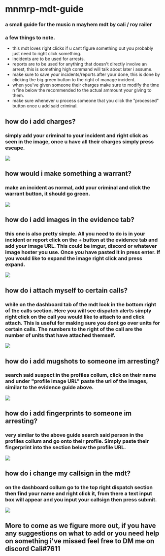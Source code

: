 # mnmrp-mdt-guide

### a small guide for the music n mayhem mdt by cali / roy railer
### a few things to note.
- this mdt loves right clicks if u cant figure something out you probably just need to right click something.
- incidents are to be used for arrests.
- reports are to be used for anything that doesn't directly involve an arrest, this is something high command will talk about later i assume. 
- make sure to save your incidents/reports after your done, this is done by clicking the big green button to the right of manage incident. 
- when you've given someone their charges make sure to modify the time n fine below the recommended to the actual ammount your giving to them. 
- make sure whenever u process someone that you click the "processed" button once u add said criminal. 


## how do i add charges? 
### simply add your criminal to your incident and right click as seen in the image, once u have all their charges simply press escape.
![](https://i.imgur.com/VIhlRgR.png) 
##

## how would i make something a warrant? 
### make an incident as normal, add your criminal and click the warrant button, it should go green. 
![](https://i.imgur.com/wmFf80R.png) 
##

## how do i add images in the evidence tab?
### this one is also pretty simple. All you need to do is in your incident or report click on the + button at the evidence tab and add your image URL. This could be imgur, discord or whatever image hoster you use. Once you have pasted it in press enter. If you would like to expand the image right click and press expand. 
![](https://i.imgur.com/I2HSfRH.png) 
##

## how do i attach myself to certain calls? 
### while on the dashboard tab of the mdt look in the bottom right of the calls section. Here you will see dispatch alerts simply right click on the call you would like to attach to and click attach. This is useful for making sure you dont go over units for certain calls. The numbers to the right of the call are the number of units that have attached themself.
![](https://i.imgur.com/g9aCaS0.png)
##

## how do i add mugshots to someone im arresting? 
### search said suspect in the profiles collum, click on their name and under "profile image URL" paste the url of the images, similar to the evidence guide above. 
![](https://i.imgur.com/IFxc9jd.png)
##

## how do i add fingerprints to someone im arresting? 
### very simliar to the above guide search said person in the profiles collum and go onto their profile. Simply paste their fingerprint into the section below the profile URL.
![](https://i.imgur.com/0yCmSgh.png)

## how do i change my callsign in the mdt? 
### on the dashboard collum go to the top right dispatch section then find your name and right click it, from there a text input box will appear and you input your callsign then press submit. 
![](https://i.imgur.com/egdnqoD.png)
##

## More to come as we figure more out, if you have any suggestions on what to add or you need help on something i've missed feel free to DM me on discord Cali#7611

